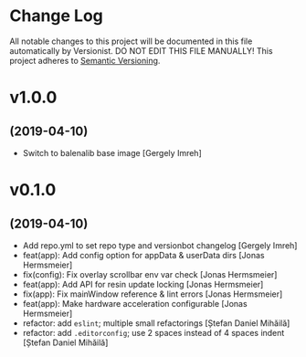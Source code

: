 # Change Log

All notable changes to this project will be documented in this file
automatically by Versionist. DO NOT EDIT THIS FILE MANUALLY!
This project adheres to [Semantic Versioning](http://semver.org/).

# v1.0.0
## (2019-04-10)

* Switch to balenalib base image [Gergely Imreh]

# v0.1.0
## (2019-04-10)

* Add repo.yml to set repo type and versionbot changelog [Gergely Imreh]
* feat(app): Add config option for appData & userData dirs [Jonas Hermsmeier]
* fix(config): Fix overlay scrollbar env var check [Jonas Hermsmeier]
* feat(app): Add API for resin update locking [Jonas Hermsmeier]
* fix(app): Fix mainWindow reference & lint errors [Jonas Hermsmeier]
* feat(app): Make hardware acceleration configurable [Jonas Hermsmeier]
* refactor: add `eslint`; multiple small refactorings [Ștefan Daniel Mihăilă]
* refactor: add `.editorconfig`; use 2 spaces instead of 4 spaces indent [Ștefan Daniel Mihăilă]

